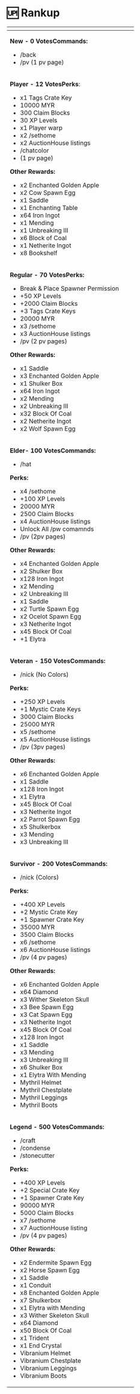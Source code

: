# 🆙 Rankup



<table data-view="cards"><thead><tr><th></th><th></th><th></th></tr></thead><tbody><tr><td><p><strong>New - 0 VotesCommands:</strong></p><ul><li>/back</li><li>/pv (1 pv page)</li></ul></td><td></td><td></td></tr><tr><td><p><strong>Player - 12 VotesPerks</strong>:</p><ul><li>x1 Tags Crate Key</li><li>10000 MYR</li><li>300 Claim Blocks</li><li>30 XP Levels</li><li>x1 Player warp</li><li>x2 /sethome</li><li>x2 AuctionHouse listings</li><li>/chatcolor</li><li>(1 pv page)</li></ul><p><strong>Other Rewards:</strong></p><ul><li>x2 Enchanted Golden Apple</li><li>x2 Cow Spawn Egg</li><li>x1 Saddle</li><li>x1 Enchanting Table</li><li>x64 Iron Ingot</li><li>x1 Mending</li><li>x1 Unbreaking III</li><li>x6 Block of Coal</li><li>x1 Netherite Ingot</li><li>x8 Bookshelf</li></ul></td><td></td><td></td></tr><tr><td><p><strong>Regular - 70 VotesPerks:</strong></p><ul><li>Break &#x26; Place Spawner Permission</li><li>+50 XP Levels</li><li>+2000 Claim Blocks</li><li>+3 Tags Crate Keys</li><li>20000 MYR</li><li>x3 /sethome</li><li>x3 AuctionHouse listings</li><li>/pv (2 pv pages)</li></ul><p><strong>Other Rewards:</strong></p><ul><li>x1 Saddle</li><li>x3 Enchanted Golden Apple</li><li>x1 Shulker Box</li><li>x64 Iron Ingot</li><li>x2 Mending</li><li>x2 Unbreaking III</li><li>x32 Block Of Coal</li><li>x2 Netherite Ingot</li><li>x2 Wolf Spawn Egg</li></ul></td><td></td><td></td></tr><tr><td><p><strong>Elder- 100 VotesCommands:</strong></p><ul><li>/hat</li></ul><p><strong>Perks:</strong></p><ul><li>x4 /sethome</li><li>+100 XP Levels</li><li>20000 MYR</li><li>2500 Claim Blocks</li><li>x4 AuctionHouse listings</li><li>Unlock All /pw comamnds</li><li>/pv (2pv pages)</li></ul><p><strong>Other Rewards:</strong></p><ul><li>x4 Enchanted Golden Apple</li><li>x2 Shulker Box</li><li>x128 Iron Ingot</li><li>x2 Mending</li><li>x2 Unbreaking III</li><li>x1 Saddle</li><li>x2 Turtle Spawn Egg</li><li>x2 Ocelot Spawn Egg</li><li>x3 Netherite Ingot</li><li>x45 Block Of Coal</li><li>+1 Elytra</li></ul></td><td></td><td></td></tr><tr><td><p><strong>Veteran - 150 VotesCommands:</strong></p><ul><li>/nick (No Colors)</li></ul><p><strong>Perks:</strong></p><ul><li>+250 XP Levels</li><li>+1 Mystic Crate Keys</li><li>3000 Claim Blocks</li><li>25000 MYR</li><li>x5 /sethome</li><li>x5 AuctionHouse listings</li><li>/pv (3pv pages)</li></ul><p><strong>Other Rewards:</strong></p><ul><li>x6 Enchanted Golden Apple</li><li>x1 Saddle</li><li>x128 Iron Ingot</li><li>x1 Elytra</li><li>x45 Block Of Coal</li><li>x3 Netherite Ingot</li><li>x2 Parrot Spawn Egg</li><li>x5 Shulkerbox</li><li>x3 Mending</li><li>x3 Unbreaking III</li></ul></td><td></td><td></td></tr><tr><td><p><strong>Survivor - 200 VotesCommands:</strong></p><ul><li>/nick (Colors)</li></ul><p><strong>Perks:</strong></p><ul><li>+400 XP Levels</li><li>+2 Mystic Crate Key</li><li>+1 Spawner Crate Key</li><li>35000 MYR</li><li>3500 Claim Blocks</li><li>x6 /sethome</li><li>x6 AuctionHouse listings</li><li>/pv (4 pv pages)</li></ul><p><strong>Other Rewards:</strong></p><ul><li>x6 Enchanted Golden Apple</li><li>x64 Diamond</li><li>x3 Wither Skeleton Skull</li><li>x3 Bee Spawn Egg</li><li>x3 Cat Spawn Egg</li><li>x3 Netherite Ingot</li><li>x45 Block Of Coal</li><li>x128 Iron Ingot</li><li>x1 Saddle</li><li>x3 Mending</li><li>x3 Unbreaking III</li><li>x6 Shulker Box</li><li>x1 Elytra With Mending</li><li>Mythril Helmet</li><li>Mythril Chestplate</li><li>Mythril Leggings</li><li>Mythril Boots</li></ul></td><td></td><td></td></tr><tr><td><p><strong>Legend - 500 VotesCommands:</strong></p><ul><li>/craft</li><li>/condense</li><li>/stonecutter</li></ul><p><strong>Perks:</strong></p><ul><li>+400 XP Levels</li><li>+2 Special Crate Key</li><li>+1 Spawner Crate Key</li><li>90000 MYR</li><li>5000 Claim Blocks</li><li>x7 /sethome</li><li>x7 AuctionHouse listing</li><li>/pv (4 pv pages)</li></ul><p><strong>Other Rewards:</strong></p><ul><li>x2 Endermite Spawn Egg</li><li>x2 Horse Spawn Egg</li><li>x1 Saddle</li><li>x1 Conduit</li><li>x8 Enchanted Golden Apple</li><li>x7 Shulkerbox</li><li>x1 Elytra with Mending</li><li>x3 Wither Skeleton Skull</li><li>x64 Diamond</li><li>x50 Block Of Coal</li><li>x1 Trident</li><li>x1 End Crystal</li><li>Vibranium Helmet</li><li>Vibranium Chestplate</li><li>Vibranium Leggings</li><li>Vibranium Boots</li></ul></td><td></td><td></td></tr></tbody></table>
